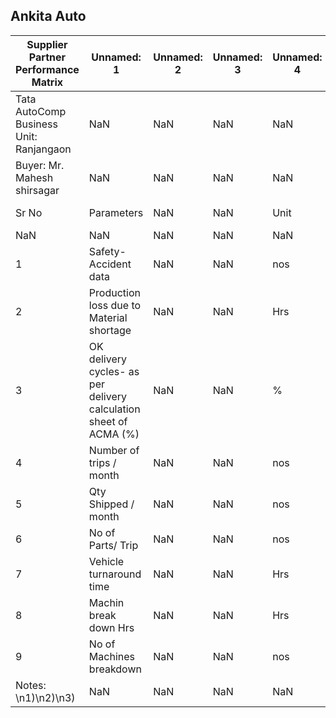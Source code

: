 ## Ankita Auto
| Supplier Partner Performance Matrix | Unnamed: 1 | Unnamed: 2 | Unnamed: 3 | Unnamed: 4 | Unnamed: 5 | Unnamed: 6 | Unnamed: 7 | Unnamed: 8 | Unnamed: 9 | Unnamed: 10 | Unnamed: 11 | Unnamed: 12 | Unnamed: 13 | Unnamed: 14 | Unnamed: 15 | Unnamed: 16 | Unnamed: 17 | Unnamed: 18 | Unnamed: 19 |
| --- | --- | --- | --- | --- | --- | --- | --- | --- | --- | --- | --- | --- | --- | --- | --- | --- | --- | --- | --- |
| Tata AutoComp Business Unit: Ranjangaon | NaN | NaN | NaN | NaN | NaN | NaN | NaN | NaN | NaN | NaN | Name of Supplier Partner: Ankita Autocoters | NaN | NaN | NaN | NaN | NaN | NaN | NaN | NaN |
| Buyer: Mr. Mahesh shirsagar | NaN | NaN | NaN | NaN | NaN | NaN | NaN | NaN | NaN | NaN | SPOC: Mr. Rohan Dhamale | NaN | NaN | NaN | NaN | NaN | NaN | NaN | NaN |
| Sr No | Parameters | NaN | NaN | Unit | Rating | NaN | NaN | NaN | NaN | NaN | NaN | NaN | NaN | NaN | NaN | NaN | NaN | Responsible person | Remarks |
| NaN | NaN | NaN | NaN | NaN | Jan | Feb | Mar | Apr | May | Jun | Jul | Aug | Sep | Oct | Nov | Dec | Average | NaN | NaN |
| 1 | Safety- Accident data | NaN | NaN | nos | NaN | NaN | 0 | 0 | 0 | 0 | NaN | NaN | NaN | NaN | NaN | NaN | NaN | Mr Rohan | NaN |
| 2 | Production loss due to Material shortage | NaN | NaN | Hrs | NaN | NaN | 0 | 0 | 0 | 0 | NaN | NaN | NaN | NaN | NaN | NaN | 0 | Mr kirti | NaN |
| 3 | OK delivery cycles- as per delivery calculation sheet of ACMA (%) | NaN | NaN | % | NaN | NaN | 100 | 100 | 100 | 100 | NaN | NaN | NaN | NaN | NaN | NaN | 1 | Mr Hemant | NaN |
| 4 | Number of trips / month | NaN | NaN | nos | NaN | NaN | 25 | 32 | 42 | 25 | NaN | NaN | NaN | NaN | NaN | NaN | 33 | Mr Hemant | NaN |
| 5 | Qty Shipped / month | NaN | NaN | nos | NaN | NaN | 124746 | 110312 | 226738 | 91743 | NaN | NaN | NaN | NaN | NaN | NaN | 92359.2 | Mr Hemant | NaN |
| 6 | No of Parts/ Trip | NaN | NaN | nos | NaN | NaN | 4989.84 | 3447.25 | 5398.52381 | 3669.72 | NaN | NaN | NaN | NaN | NaN | NaN | NaN | Mr Hemant | NaN |
| 7 | Vehicle turnaround time | NaN | NaN | Hrs | NaN | NaN | 5 | 4 | 4 | 4 | NaN | NaN | NaN | NaN | NaN | NaN | 4.333333 | Mr Hemant | NaN |
| 8 | Machin break down Hrs | NaN | NaN | Hrs | NaN | NaN | 4 | 3 | 3.87 | 0 | NaN | NaN | NaN | NaN | NaN | NaN | 3.623333 | Mr kirti | NaN |
| 9 | No of Machines breakdown | NaN | NaN | nos | NaN | NaN | 0.5 | 0.2 | 0.16 | 0 | NaN | NaN | NaN | NaN | NaN | NaN | 0.286667 | Mr kirti | NaN |
| Notes: \n1)\n2)\n3) | NaN | NaN | NaN | NaN | NaN | NaN | NaN | NaN | NaN | NaN | NaN | NaN | NaN | NaN | NaN | NaN | NaN | NaN | NaN |
